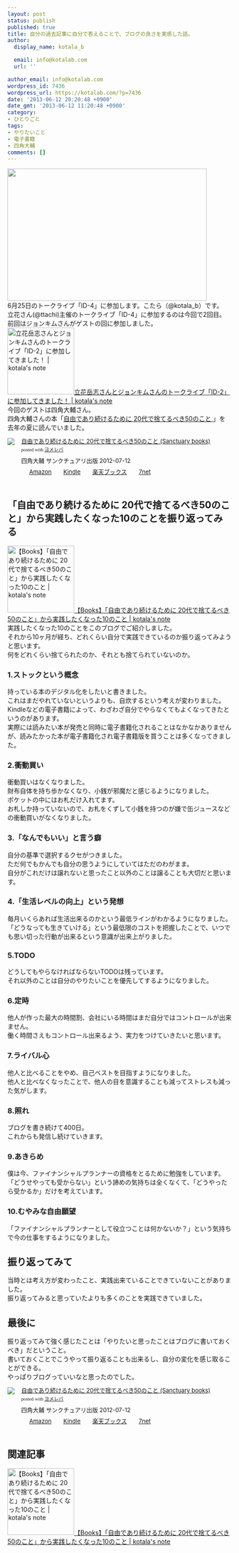 ```yaml
---
layout: post
status: publish
published: true
title: 自分の過去記事に自分で答えることで、ブログの良さを実感した話。
author:
  display_name: kotala_b

  email: info@kotalab.com
  url: ''

author_email: info@kotalab.com
wordpress_id: 7436
wordpress_url: https://kotalab.com/?p=7436
date: '2013-06-12 20:20:48 +0900'
date_gmt: '2013-06-12 11:20:48 +0900'
category:
- ひとりごと
tags:
- やりたいこと
- 電子書籍
- 四角大輔
comments: []
---
```

<p><img alt="" src="https://kotalab.com/wp-content/uploads/slooProImg_20130612202044.jpg" width="448" height="297" /><br />
6月25日のトークライブ「ID-4」に参加します。こたら（@kotala_b）です。<br />
立花さん(@ttachi)主催のトークライブ「ID-4」に参加するのは今回で2回目。<br />
前回はジョンキムさんがゲストの回に参加しました。<br />
<a href="https://kotalab.com/talklive-id-2" target="_blank"><img  class="alignleft" src="https://kotalab.com/wp-content/uploads/id2_130228_03-448x336.jpg" alt="立花岳志さんとジョンキムさんのトークライブ「ID-2」に参加してきました！ | kotala's note" width="150" /></a><a href="https://kotalab.com/talklive-id-2" target="_blank">立花岳志さんとジョンキムさんのトークライブ「ID-2」に参加してきました！ | kotala's note</a><br style="clear:both;" />今回のゲストは四角大輔さん。<br />
四角大輔さんの本「<a href="https://www.amazon.co.jp/exec/obidos/asin/4861139716/same-22/" rel="nofollow" name="booklink" target="_blank">自由であり続けるために 20代で捨てるべき50のこと </a>」を去年の夏に読んでいました。</p>
<div class="booklink-box" style="text-align:left;padding-bottom:20px;font-size:small;/zoom: 1;overflow: hidden;">
<div class="booklink-image" style="float:left;margin:0 15px 10px 0;"><a href="https://www.amazon.co.jp/exec/obidos/asin/4861139716/same-22/" name="booklink" rel="nofollow" target="_blank"><img src="https://images-fe.ssl-images-amazon.com/images/I/41ZG9kjLQGL._SL160_.jpg" style="border: none;" /></a></div>
<div class="booklink-info" style="line-height:120%;/zoom: 1;overflow: hidden;">
<div class="booklink-name" style="margin-bottom:10px;line-height:120%"><a href="https://www.amazon.co.jp/exec/obidos/asin/4861139716/same-22/" rel="nofollow" name="booklink" target="_blank">自由であり続けるために 20代で捨てるべき50のこと (Sanctuary books)</a>
<div class="booklink-powered-date" style="font-size:8pt;margin-top:5px;font-family:verdana;line-height:120%">posted with <a href="https://yomereba.com" target="_blank">ヨメレバ</a></div>
</div>
<div class="booklink-detail" style="margin-bottom:5px;">四角大輔 サンクチュアリ出版 2012-07-12    </div>
<div class="booklink-link2" style="margin-top:10px;">
<div class="shoplinkamazon" style="display:inline;margin-right:5px;background: url('https://img.yomereba.com/tam_y.gif') 0 0 no-repeat;padding: 2px 0 2px 18px;white-space: nowrap;"><a href="https://www.amazon.co.jp/exec/obidos/asin/4861139716/same-22/" rel="nofollow" target="_blank" title="アマゾン" >Amazon</a></div>
<div class="shoplinkkindle" style="display:inline;margin-right:5px;background: url('https://img.yomereba.com/tam_y.gif') 0 0 no-repeat;padding: 2px 0 2px 18px;white-space: nowrap;"><a href="https://www.amazon.co.jp/gp/search?keywords=%8E%A9%97R%82%C5%82%A0%82%E8%91%B1%82%AF%82%E9%82%BD%82%DF%82%C9%2020%91%E3%82%C5%8E%CC%82%C4%82%E9%82%D7%82%AB50%82%CC%82%B1%82%C6%20%28Sanctuary%20books%29&__mk_ja_JP=%83J%83%5E%83J%83i&url=node%3D2275256051&tag=same-22" rel="nofollow" target="_blank" >Kindle</a></div>
<div class="shoplinkrakuten" style="display:inline;margin-right:5px;background: url('https://img.yomereba.com/tam_y.gif') 0 -50px no-repeat;padding: 2px 0 2px 18px;white-space: nowrap;"><a href="https://hb.afl.rakuten.co.jp/hgc/0fac4537.dbf8529f.0fac4538.a4466d9e/?pc=http%3A%2F%2Fbooks.rakuten.co.jp%2Frb%2F11731716%2F%3Fscid%3Daf_ich_link_urltxt%26m%3Dhttp%3A%2F%2Fm.rakuten.co.jp%2Fev%2Fbook%2F" rel="nofollow" target="_blank" title="楽天ブックス" >楽天ブックス</a></div>
<div class="shoplinkseven" style="display:inline;margin-right:5px;background: url('https://img.yomereba.com/tam_y.gif') 0 -100px no-repeat;padding: 2px 0 2px 18px;white-space: nowrap;"><a href="https://ck.jp.ap.valuecommerce.com/servlet/referral?sid=2967684&pid=881104827&vc_url=http%3A%2F%2Fwww.7netshopping.jp%2Fbooks%2Fsearch_result%2F%3Fctgy%3Dbooks%26code%3D4861139716" rel="nofollow" target="_blank" title="セブンネットショッピング" >7net</a></div>
</div>
</div>
<div class="booklink-footer" style="clear: left"></div>
</div>
<p><!--more--></p>
<h2>「自由であり続けるために 20代で捨てるべき50のこと」から実践したくなった10のことを振り返ってみる</h2>
<p><a href="https://kotalab.com/want-to-do-twenties" target="_blank"><img  class="alignleft" src="https://kotalab.com/wp-content/uploads/jiyuude_120815.jpg" alt="【Books】「自由であり続けるために 20代で捨てるべき50のこと」から実践したくなった10のこと | kotala's note" width="150" /></a><a href="https://kotalab.com/want-to-do-twenties" target="_blank">【Books】「自由であり続けるために 20代で捨てるべき50のこと」から実践したくなった10のこと | kotala's note</a><br style="clear:both;" />実践したくなった10のことをこのブログでご紹介しました。<br />
それから10ヶ月が経ち、どれくらい自分で実践できているのか振り返ってみようと思います。<br />
何をどれくらい捨てられたのか、それとも捨てられていないのか。</p>
<h3>1.ストックという概念</h3>
<p>持っている本のデジタル化をしたいと書きました。<br />
これはまだやれていないというよりも、自炊するという考えが変わりました。<br />
Kindleなどの電子書籍によって、わざわざ自分でやらなくてもよくなってきたというのがあります。<br />
実際には読みたい本が発売と同時に電子書籍化されることはなかなかありませんが、読みたかった本が電子書籍化され電子書籍版を買うことは多くなってきました。</p>
<h3>2.衝動買い</h3>
<p>衝動買いはなくなりました。<br />
財布自体を持ち歩かなくなり、小銭が邪魔だと感じるようになりました。<br />
ポケットの中にはお札だけ入れてます。<br />
お札しか持っていないので、お札をくずして小銭を持つのが嫌で缶ジュースなどの衝動買いがなくなりました。</p>
<h3>3.「なんでもいい」と言う癖</h3>
<p>自分の基準で選択するクセがつきました。<br />
ただ何でもかんでも自分の思うようにしていてはただのわがまま。<br />
自分がこれだけは譲れないと思ったこと以外のことは譲ることも大切だと思います。</p>
<h3>4.「生活レベルの向上」という発想</h3>
<p>毎月いくらあれば生活出来るのかという最低ラインがわかるようになりました。<br />
「どうなっても生きていける」という最低限のコストを把握したことで、いつでも思い切った行動が出来るという意識が出来上がりました。</p>
<h3>5.TODO</h3>
<p>どうしてもやらなければならないTODOは残っています。<br />
それ以外のことは自分のやりたいことを優先してするようになりました。</p>
<h3>6.定時</h3>
<p>他人が作った最大の時間割、会社にいる時間はまだ自分ではコントロールが出来ません。<br />
働く時間さえもコントロール出来るよう、実力をつけていきたいと思います。</p>
<h3>7.ライバル心</h3>
<p>他人と比べることをやめ、自己ベストを目指すようになりました。<br />
他人と比べなくなったことで、他人の目を意識することも減ってストレスも減った気がします。</p>
<h3>8.照れ</h3>
<p>ブログを書き続けて400日。<br />
これからも発信し続けていきます。</p>
<h3>9.あきらめ</h3>
<p>僕は今、ファイナンシャルプランナーの資格をとるために勉強をしています。<br />
「どうせやっても受からない」という諦めの気持ちは全くなくて、「どうやったら受かるか」だけを考えています。</p>
<h3>10.むやみな自由願望</h3>
<p>「ファイナンシャルプランナーとして役立つことは何かないか？」という気持ちで今の仕事をするようになりました。</p>
<h2>振り返ってみて</h2>
<p>当時とは考え方が変わったこと、実践出来ていることできていないことがありました。<br />
振り返ってみると思っていたよりも多くのことを実践できていました。</p>
<h2>最後に</h2>
<p>振り返ってみて強く感じたことは「やりたいと思ったことはブログに書いておくべき」だということ。<br />
書いておくことでこうやって振り返ることも出来るし、自分の変化を感じ取ることができる。<br />
やっぱりブログっていいなと思ったのでした。</p>
<div class="booklink-box" style="text-align:left;padding-bottom:20px;font-size:small;/zoom: 1;overflow: hidden;">
<div class="booklink-image" style="float:left;margin:0 15px 10px 0;"><a href="https://www.amazon.co.jp/exec/obidos/asin/4861139716/same-22/" name="booklink" rel="nofollow" target="_blank"><img src="https://images-fe.ssl-images-amazon.com/images/I/41ZG9kjLQGL._SL160_.jpg" style="border: none;" /></a></div>
<div class="booklink-info" style="line-height:120%;/zoom: 1;overflow: hidden;">
<div class="booklink-name" style="margin-bottom:10px;line-height:120%"><a href="https://www.amazon.co.jp/exec/obidos/asin/4861139716/same-22/" rel="nofollow" name="booklink" target="_blank">自由であり続けるために 20代で捨てるべき50のこと (Sanctuary books)</a>
<div class="booklink-powered-date" style="font-size:8pt;margin-top:5px;font-family:verdana;line-height:120%">posted with <a href="https://yomereba.com" target="_blank">ヨメレバ</a></div>
</div>
<div class="booklink-detail" style="margin-bottom:5px;">四角大輔 サンクチュアリ出版 2012-07-12    </div>
<div class="booklink-link2" style="margin-top:10px;">
<div class="shoplinkamazon" style="display:inline;margin-right:5px;background: url('https://img.yomereba.com/tam_y.gif') 0 0 no-repeat;padding: 2px 0 2px 18px;white-space: nowrap;"><a href="https://www.amazon.co.jp/exec/obidos/asin/4861139716/same-22/" rel="nofollow" target="_blank" title="アマゾン" >Amazon</a></div>
<div class="shoplinkkindle" style="display:inline;margin-right:5px;background: url('https://img.yomereba.com/tam_y.gif') 0 0 no-repeat;padding: 2px 0 2px 18px;white-space: nowrap;"><a href="https://www.amazon.co.jp/gp/search?keywords=%8E%A9%97R%82%C5%82%A0%82%E8%91%B1%82%AF%82%E9%82%BD%82%DF%82%C9%2020%91%E3%82%C5%8E%CC%82%C4%82%E9%82%D7%82%AB50%82%CC%82%B1%82%C6%20%28Sanctuary%20books%29&__mk_ja_JP=%83J%83%5E%83J%83i&url=node%3D2275256051&tag=same-22" rel="nofollow" target="_blank" >Kindle</a></div>
<div class="shoplinkrakuten" style="display:inline;margin-right:5px;background: url('https://img.yomereba.com/tam_y.gif') 0 -50px no-repeat;padding: 2px 0 2px 18px;white-space: nowrap;"><a href="https://hb.afl.rakuten.co.jp/hgc/0fac4537.dbf8529f.0fac4538.a4466d9e/?pc=http%3A%2F%2Fbooks.rakuten.co.jp%2Frb%2F11731716%2F%3Fscid%3Daf_ich_link_urltxt%26m%3Dhttp%3A%2F%2Fm.rakuten.co.jp%2Fev%2Fbook%2F" rel="nofollow" target="_blank" title="楽天ブックス" >楽天ブックス</a></div>
<div class="shoplinkseven" style="display:inline;margin-right:5px;background: url('https://img.yomereba.com/tam_y.gif') 0 -100px no-repeat;padding: 2px 0 2px 18px;white-space: nowrap;"><a href="https://ck.jp.ap.valuecommerce.com/servlet/referral?sid=2967684&pid=881104827&vc_url=http%3A%2F%2Fwww.7netshopping.jp%2Fbooks%2Fsearch_result%2F%3Fctgy%3Dbooks%26code%3D4861139716" rel="nofollow" target="_blank" title="セブンネットショッピング" >7net</a></div>
</div>
</div>
<div class="booklink-footer" style="clear: left"></div>
</div>
<h2 class="rele">関連記事</h2>
<p><a href="https://kotalab.com/want-to-do-twenties" target="_blank"><img  class="alignleft" src="https://kotalab.com/wp-content/uploads/jiyuude_120815.jpg" alt="【Books】「自由であり続けるために 20代で捨てるべき50のこと」から実践したくなった10のこと | kotala's note" width="150" /></a><a href="https://kotalab.com/want-to-do-twenties" target="_blank">【Books】「自由であり続けるために 20代で捨てるべき50のこと」から実践したくなった10のこと | kotala's note</a><br style="clear:both;" /></p>
